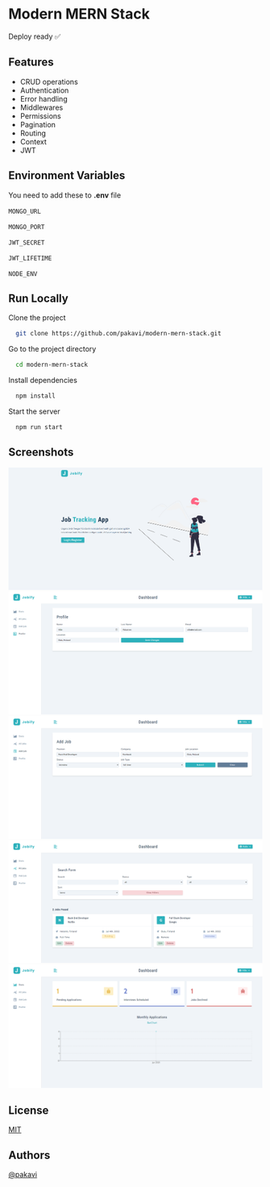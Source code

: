 # Modern MERN Stack

Deploy ready ✅

## Features
- CRUD operations
- Authentication
- Error handling
- Middlewares
- Permissions
- Pagination
- Routing
- Context
- JWT

## Environment Variables

You need to add these to **.env** file

`MONGO_URL`

`MONGO_PORT`

`JWT_SECRET`

`JWT_LIFETIME`

`NODE_ENV`

## Run Locally

Clone the project

```bash
  git clone https://github.com/pakavi/modern-mern-stack.git
```

Go to the project directory

```bash
  cd modern-mern-stack
```

Install dependencies

```bash
  npm install
```

Start the server

```bash
  npm run start
```

## Screenshots
![App Screenshot](./preview/modern-mern-stack-landing-page.png)
![App Screenshot](./preview/modern-mern-stack-profile.png)
![App Screenshot](./preview/modern-mern-stack-add-job.png)
![App Screenshot](./preview/modern-mern-stack-jobs-with-search.png)
![App Screenshot](./preview/modern-mern-stack-stats.png)

## License

[MIT](https://github.com/pakavi/modern-mern-stack/blob/main/LICENSE.md)


## Authors

[@pakavi](https://github.com/pakavi)
